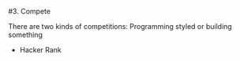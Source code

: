 #3. Compete

There are two kinds of competitions: Programming styled or building something

- Hacker Rank